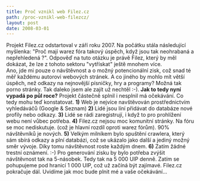 ```yaml
---
title: Proč vznikl web Filez.cz
path: /proc-vznikl-web-filezcz/
layout: post
date: 2008-03-01
---
```


Projekt Filez.cz odstartoval v září roku 2007. Na počátku stála následující myšlenka: "Proč mají warez fóra takový úspěch, když jsou tak neohrabaná a nepřehledená ?". Odpověď na tuto otázku je právě Filez, který by měl dokázat, že lze z tohoto sektoru "vytřískat" ještě mnohem více. Ano, jde mi pouze o návštěvnost a o možný potencionální zisk, což snad téměř každému autorovi webových stránek. A co jiného by mohlo mít větší úspěch, než odkazy na nejnovější písničky, hry a programy? Možná tak porno stránky. Tak daleko jsem ale zajít už nechtěl :-). **Jak to tedy nyní vypadá po půl roce?** Projekt částečně splnil i nesplnil má očekávání. Co tedy mohu teď konstatovat. **1)** Web je nejvíce navštěvován prostřednictvím vyhledáváčů (Google & Seznam) **2)** Lidé jsou líní přidávat do databáze nové profily nebo odkazy. **3)** Lidé se rádi zaregistrují, i když to pro prohlížení webu není vůbec potřeba. **4)** Filez.cz nejsou moc komunitní stránky. Na fóru se moc nediskutuje. (což je hlavní rozdíl oproti warez fórům). 90% návštěvníků je nových. **5)** Velkým milníkem bylo spuštění crawlera, který sám sbírá odkazy a plní databázi, což se ukázalo jako další a jediný možný směr vývoje. Díky tomu návštěvnost roste každým dnem. **6)** Zatím žádné trestní oznámení. :-) Pro generování zisku by bylo potřeba zvýšit návštěvnost tak na 5-násobek. Tedy tak na 5 000 UIP denně. Zatím se pohupujeme pod hranicí 1 000 UIP, což už začíná být zajímavé. Filez.cz pokračuje dál. Uvidíme jak moc bude plnit mé a vaše očekávání...
